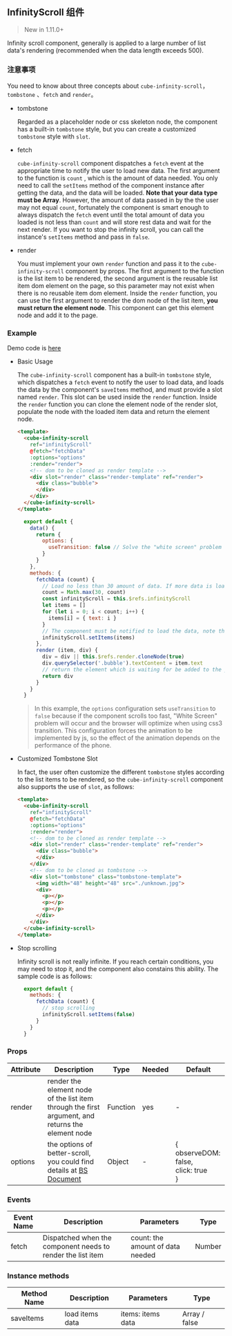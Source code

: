 ## InfinityScroll 组件

> New in 1.11.0+

Infinity scroll component, generally is applied to a large number of list data's rendering (recommended when the data length exceeds 500).

### 注意事项

You need to know about three concepts about `cube-infinity-scroll`，`tombstone` 、`fetch` and `render`。

- tombstone

  Regarded as a placeholder node or css skeleton node, the component has a built-in `tombstone` style, but you can create a customized `tombstone` style with `slot`.

- fetch

  `cube-infinity-scroll` component dispatches a `fetch` event at the appropriate time to notify the user to load new data. The first argument to the function is `count` , which is the amount of data needed. You only need to call the `setItems` method of the component instance after getting the data, and the data will be loaded. __Note that your data type must be Array__. However, the amount of data passed in by the the user may not equal `count`, fortunately the component is smart enough to always dispatch the `fetch` event until the total amount of data you loaded is not less than `count` and will store rest data and wait for the next render. If you want to stop the infinity scroll, you can call the instance's `setItems` method and pass in `false`.

- render

  You must implement your own `render` function and pass it to the `cube-infinity-scroll` component by props. The first argument to the function is the list item to be rendered, the second argument is the reusable list item dom element on the page, so this parameter may not exist when there is no reusable item dom element. Inside the `render` function, you can use the first argument to render the dom node of the list item, __you must return the element node__. This component can get this element node and add it to the page.

### Example

Demo code is [here](https://github.com/didi/cube-ui/tree/master/example/pages/infinity-scroll)

- Basic Usage

  The `cube-infinity-scroll` component has a built-in `tombstone` style, which dispatches a `fetch` event to notify the user to load data, and loads the data by the component's `saveItems` method, and must provide a slot named `render`. This slot can be used inside the `render` function. Inside the `render` function you can clone the element node of the render slot, populate the node with the loaded item data and return the element node.

  ```html
  <template>
    <cube-infinity-scroll
      ref="infinityScroll"
      @fetch="fetchData"
      :options="options"
      :render="render">
      <!-- dom to be cloned as render template -->
      <div slot="render" class="render-template" ref="render">
        <div class="bubble">
        </div>
      </div>
    </cube-infinity-scroll>
  </template>
  ```

  ```js
    export default {
      data() {
        return {
          options: {
            useTransition: false // Solve the "white screen" problem when using css3 transition
          }
        }
      },
      methods: {
        fetchData (count) {
          // Load no less than 30 amount of data. If more data is loaded than the component needs, it will be automatically loaded and wait for the next render.
          count = Math.max(30, count)
          const infinityScroll = this.$refs.infinityScroll
          let items = []
          for (let i = 0; i < count; i++) {
            items[i] = { text: i }
          }
          // The component must be notified to load the data, note that items must be an Array
          infinityScroll.setItems(items)
        },
        render (item, div) {
          div = div || this.$refs.render.cloneNode(true)
          div.querySelector('.bubble').textContent = item.text
          // return the element which is waiting for be added to the page
          return div
        }
      }
    }
  ```

  > In this example, the `options` configuration sets `useTransition` to `false` because if the component scrolls too fast, "White Screen" problem will occur and the browser will optimize when using css3 transition. This configuration forces the animation to be implemented by js, so the effect of the animation depends on the performance of the phone.

- Customized Tombstone Slot

  In fact, the user often customize the different `tombstone` styles according to the list items to be rendered, so the `cube-infinity-scroll` component also supports the use of `slot`, as follows:

  ```html
  <template>
    <cube-infinity-scroll
      ref="infinityScroll"
      @fetch="fetchData"
      :options="options"
      :render="render">
      <!-- dom to be cloned as render template -->
      <div slot="render" class="render-template" ref="render">
        <div class="bubble">
        </div>
      </div>
      <!-- dom to be cloned as tombstone -->
      <div slot="tombstone" class="tombstone-template">
        <img width="48" height="48" src="./unknown.jpg">
        <div>
          <p></p>
          <p></p>
          <p></p>
        </div>
      </div>
    </cube-infinity-scroll>
  </template>
  ```

- Stop scrolling

  Infinity scroll is not really infinite. If you reach certain conditions, you may need to stop it, and the component also constains this ability. The sample code is as follows:

  ```js
    export default {
      methods: {
        fetchData (count) {
          // stop scrolling
          infinityScroll.setItems(false)
        }
      }
    }
  ```

### Props

| Attribute | Description | Type | Needed | Default |
| - | - | - | - | - |
| render | render the element node of the list item through the first argument, and returns the element node | Function | yes | - |
| options | the options of better-scroll, you could find details at [BS Document](https://ustbhuangyi.github.io/better-scroll/doc/zh-hans/options.html) | Object | - | {<br>  observeDOM: false,<br>  click: true<br>} |

### Events

| Event Name | Description | Parameters | Type |
| - | - | - | - |
| fetch | Dispatched when the component needs to render the list item | count: the amount of data needed | Number |

### Instance methods

| Method Name | Description | Parameters | Type |
| - | - | - | - |
| saveItems | load items data | items: items data | Array / false |

